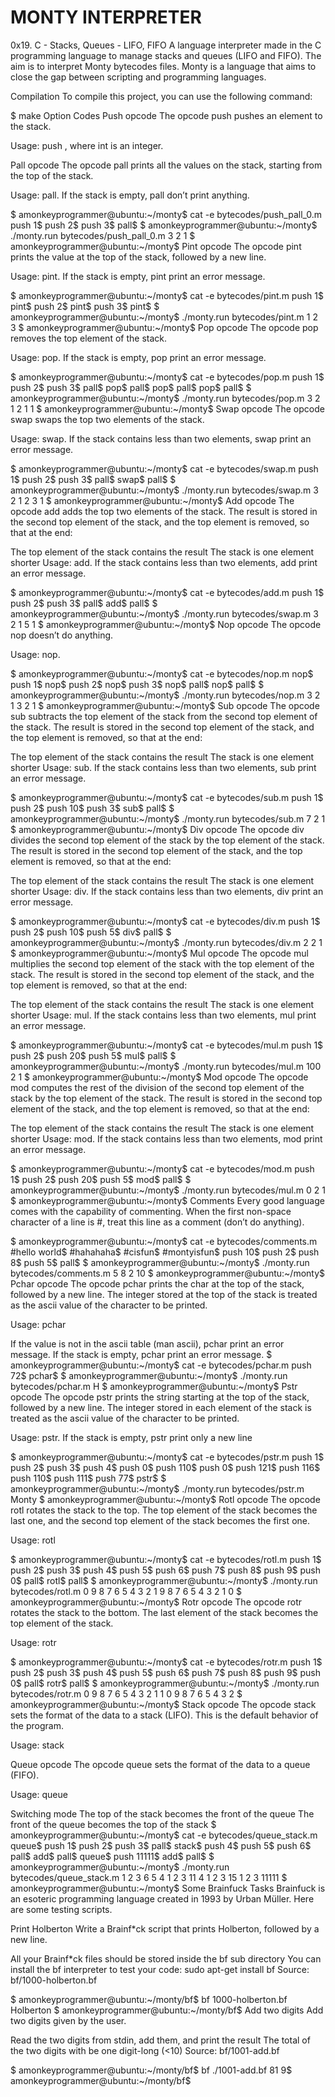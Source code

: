 # MONTY INTERPRETER
0x19. C - Stacks, Queues - LIFO, FIFO
A language interpreter made in the C programming language to manage stacks and queues (LIFO and FIFO). The aim is to interpret Monty bytecodes files. Monty is a language that aims to close the gap between scripting and programming languages.

Compilation
To compile this project, you can use the following command:

$ make
Option Codes
Push opcode
The opcode push pushes an element to the stack.

Usage: push <int>, where int is an integer.

Pall opcode
The opcode pall prints all the values on the stack, starting from the top of the stack.

Usage: pall. If the stack is empty, pall don’t print anything.

$ amonkeyprogrammer@ubuntu:~/monty$ cat -e bytecodes/push_pall_0.m
push 1$
push 2$
push 3$
pall$
$ amonkeyprogrammer@ubuntu:~/monty$ ./monty.run bytecodes/push_pall_0.m
3
2
1
$ amonkeyprogrammer@ubuntu:~/monty$
Pint opcode
The opcode pint prints the value at the top of the stack, followed by a new line.

Usage: pint. If the stack is empty, pint print an error message.

$ amonkeyprogrammer@ubuntu:~/monty$ cat -e bytecodes/pint.m
push 1$
pint$
push 2$
pint$
push 3$
pint$
$ amonkeyprogrammer@ubuntu:~/monty$ ./monty.run bytecodes/pint.m
1
2
3
$ amonkeyprogrammer@ubuntu:~/monty$
Pop opcode
The opcode pop removes the top element of the stack.

Usage: pop. If the stack is empty, pop print an error message.

$ amonkeyprogrammer@ubuntu:~/monty$ cat -e bytecodes/pop.m
push 1$
push 2$
push 3$
pall$
pop$
pall$
pop$
pall$
pop$
pall$
$ amonkeyprogrammer@ubuntu:~/monty$ ./monty.run bytecodes/pop.m
3
2
1
2
1
1
$ amonkeyprogrammer@ubuntu:~/monty$
Swap opcode
The opcode swap swaps the top two elements of the stack.

Usage: swap. If the stack contains less than two elements, swap print an error message.

$ amonkeyprogrammer@ubuntu:~/monty$ cat -e bytecodes/swap.m
push 1$
push 2$
push 3$
pall$
swap$
pall$
$ amonkeyprogrammer@ubuntu:~/monty$ ./monty.run bytecodes/swap.m
3
2
1
2
3
1
$ amonkeyprogrammer@ubuntu:~/monty$
Add opcode
The opcode add adds the top two elements of the stack. The result is stored in the second top element of the stack, and the top element is removed, so that at the end:

The top element of the stack contains the result
The stack is one element shorter
Usage: add. If the stack contains less than two elements, add print an error message.

$ amonkeyprogrammer@ubuntu:~/monty$ cat -e bytecodes/add.m
push 1$
push 2$
push 3$
pall$
add$
pall$
$ amonkeyprogrammer@ubuntu:~/monty$ ./monty.run bytecodes/swap.m
3
2
1
5
1
$ amonkeyprogrammer@ubuntu:~/monty$
Nop opcode
The opcode nop doesn’t do anything.

Usage: nop.

$ amonkeyprogrammer@ubuntu:~/monty$ cat -e bytecodes/nop.m
nop$
push 1$
nop$
push 2$
nop$
push 3$
nop$
pall$
nop$
pall$
$ amonkeyprogrammer@ubuntu:~/monty$ ./monty.run bytecodes/nop.m
3
2
1
3
2
1
$ amonkeyprogrammer@ubuntu:~/monty$
Sub opcode
The opcode sub subtracts the top element of the stack from the second top element of the stack. The result is stored in the second top element of the stack, and the top element is removed, so that at the end:

The top element of the stack contains the result
The stack is one element shorter
Usage: sub. If the stack contains less than two elements, sub print an error message.

$ amonkeyprogrammer@ubuntu:~/monty$ cat -e bytecodes/sub.m
push 1$
push 2$
push 10$
push 3$
sub$
pall$
$ amonkeyprogrammer@ubuntu:~/monty$ ./monty.run bytecodes/sub.m
7
2
1
$ amonkeyprogrammer@ubuntu:~/monty$
Div opcode
The opcode div divides the second top element of the stack by the top element of the stack. The result is stored in the second top element of the stack, and the top element is removed, so that at the end:

The top element of the stack contains the result
The stack is one element shorter
Usage: div. If the stack contains less than two elements, div print an error message.

$ amonkeyprogrammer@ubuntu:~/monty$ cat -e bytecodes/div.m
push 1$
push 2$
push 10$
push 5$
div$
pall$
$ amonkeyprogrammer@ubuntu:~/monty$ ./monty.run bytecodes/div.m
2
2
1
$ amonkeyprogrammer@ubuntu:~/monty$
Mul opcode
The opcode mul multiplies the second top element of the stack with the top element of the stack. The result is stored in the second top element of the stack, and the top element is removed, so that at the end:

The top element of the stack contains the result
The stack is one element shorter
Usage: mul. If the stack contains less than two elements, mul print an error message.

$ amonkeyprogrammer@ubuntu:~/monty$ cat -e bytecodes/mul.m
push 1$
push 2$
push 20$
push 5$
mul$
pall$
$ amonkeyprogrammer@ubuntu:~/monty$ ./monty.run bytecodes/mul.m
100
2
1
$ amonkeyprogrammer@ubuntu:~/monty$
Mod opcode
The opcode mod computes the rest of the division of the second top element of the stack by the top element of the stack. The result is stored in the second top element of the stack, and the top element is removed, so that at the end:

The top element of the stack contains the result
The stack is one element shorter
Usage: mod. If the stack contains less than two elements, mod print an error message.

$ amonkeyprogrammer@ubuntu:~/monty$ cat -e bytecodes/mod.m
push 1$
push 2$
push 20$
push 5$
mod$
pall$
$ amonkeyprogrammer@ubuntu:~/monty$ ./monty.run bytecodes/mul.m
0
2
1
$ amonkeyprogrammer@ubuntu:~/monty$
Comments
Every good language comes with the capability of commenting. When the first non-space character of a line is #, treat this line as a comment (don’t do anything).

$ amonkeyprogrammer@ubuntu:~/monty$ cat -e bytecodes/comments.m
#hello world$
#hahahaha$
#cisfun$
#montyisfun$
push 10$
push 2$
push 8$
push 5$
pall$
$ amonkeyprogrammer@ubuntu:~/monty$ ./monty.run bytecodes/comments.m
5
8
2
10
$ amonkeyprogrammer@ubuntu:~/monty$
Pchar opcode
The opcode pchar prints the char at the top of the stack, followed by a new line. The integer stored at the top of the stack is treated as the ascii value of the character to be printed.

Usage: pchar

If the value is not in the ascii table (man ascii), pchar print an error message.
If the stack is empty, pchar print an error message.
$ amonkeyprogrammer@ubuntu:~/monty$ cat -e bytecodes/pchar.m
push 72$
pchar$
$ amonkeyprogrammer@ubuntu:~/monty$ ./monty.run bytecodes/pchar.m
H
$ amonkeyprogrammer@ubuntu:~/monty$
Pstr opcode
The opcode pstr prints the string starting at the top of the stack, followed by a new line. The integer stored in each element of the stack is treated as the ascii value of the character to be printed.

Usage: pstr. If the stack is empty, pstr print only a new line

$ amonkeyprogrammer@ubuntu:~/monty$ cat -e bytecodes/pstr.m
push 1$
push 2$
push 3$
push 4$
push 0$
push 110$
push 0$
push 121$
push 116$
push 110$
push 111$
push 77$
pstr$
$ amonkeyprogrammer@ubuntu:~/monty$ ./monty.run bytecodes/pstr.m
Monty
$ amonkeyprogrammer@ubuntu:~/monty$
Rotl opcode
The opcode rotl rotates the stack to the top. The top element of the stack becomes the last one, and the second top element of the stack becomes the first one.

Usage: rotl

$ amonkeyprogrammer@ubuntu:~/monty$ cat -e bytecodes/rotl.m
push 1$
push 2$
push 3$
push 4$
push 5$
push 6$
push 7$
push 8$
push 9$
push 0$
pall$
rotl$
pall$
$ amonkeyprogrammer@ubuntu:~/monty$ ./monty.run bytecodes/rotl.m
0
9
8
7
6
5
4
3
2
1
9
8
7
6
5
4
3
2
1
0
$ amonkeyprogrammer@ubuntu:~/monty$
Rotr opcode
The opcode rotr rotates the stack to the bottom. The last element of the stack becomes the top element of the stack.

Usage: rotr

$ amonkeyprogrammer@ubuntu:~/monty$ cat -e bytecodes/rotr.m
push 1$
push 2$
push 3$
push 4$
push 5$
push 6$
push 7$
push 8$
push 9$
push 0$
pall$
rotr$
pall$
$ amonkeyprogrammer@ubuntu:~/monty$ ./monty.run bytecodes/rotr.m
0
9
8
7
6
5
4
3
2
1
1
0
9
8
7
6
5
4
3
2
$ amonkeyprogrammer@ubuntu:~/monty$
Stack opcode
The opcode stack sets the format of the data to a stack (LIFO). This is the default behavior of the program.

Usage: stack

Queue opcode
The opcode queue sets the format of the data to a queue (FIFO).

Usage: queue

Switching mode
The top of the stack becomes the front of the queue
The front of the queue becomes the top of the stack
$ amonkeyprogrammer@ubuntu:~/monty$ cat -e bytecodes/queue_stack.m
queue$
push 1$
push 2$
push 3$
pall$
stack$
push 4$
push 5$
push 6$
pall$
add$
pall$
queue$
push 11111$
add$
pall$
$ amonkeyprogrammer@ubuntu:~/monty$ ./monty.run bytecodes/queue_stack.m
1
2
3
6
5
4
1
2
3
11
4
1
2
3
15
1
2
3
11111
$ amonkeyprogrammer@ubuntu:~/monty$
Some Brainfuck Tasks
Brainfuck is an esoteric programming language created in 1993 by Urban Müller. Here are some testing scripts.

Print Holberton
Write a Brainf*ck script that prints Holberton, followed by a new line.

All your Brainf*ck files should be stored inside the bf sub directory
You can install the bf interpreter to test your code: sudo apt-get install bf
Source: bf/1000-holberton.bf

$ amonkeyprogrammer@ubuntu:~/monty/bf$ bf 1000-holberton.bf
Holberton
$ amonkeyprogrammer@ubuntu:~/monty/bf$
Add two digits
Add two digits given by the user.

Read the two digits from stdin, add them, and print the result
The total of the two digits with be one digit-long (<10)
Source: bf/1001-add.bf

$ amonkeyprogrammer@ubuntu:~/monty/bf$ bf ./1001-add.bf
81
9$ amonkeyprogrammer@ubuntu:~/monty/bf$
